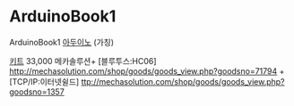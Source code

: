 # ArduinoBook1
ArduinoBook1
[아두이노](http://arduio.cc) (가칭)

[키트](http://bitly.kr/UwAgYZ) 33,000 메카솔루션+
[블루투스:HC06] <http://mechasolution.com/shop/goods/goods_view.php?goodsno=71794> +
[TCP/IP:이터넷쉴드] <ttp://mechasolution.com/shop/goods/goods_view.php?goodsno=1357> 
